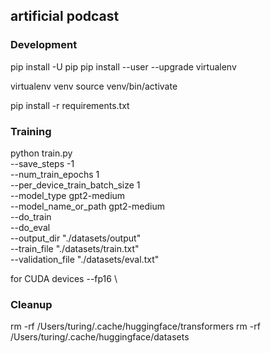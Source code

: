 ## artificial podcast

### Development

pip install -U pip pip install --user --upgrade virtualenv

virtualenv venv 
source venv/bin/activate

pip install -r requirements.txt


### Training



python train.py \
    --save_steps -1 \
    --num_train_epochs 1 \
    --per_device_train_batch_size 1 \
    --model_type gpt2-medium \
    --model_name_or_path gpt2-medium \
    --do_train \
    --do_eval \
    --output_dir "./datasets/output" \
    --train_file "./datasets/train.txt" \
    --validation_file "./datasets/eval.txt"


for CUDA devices
--fp16 \


### Cleanup

rm -rf /Users/turing/.cache/huggingface/transformers
rm -rf /Users/turing/.cache/huggingface/datasets
